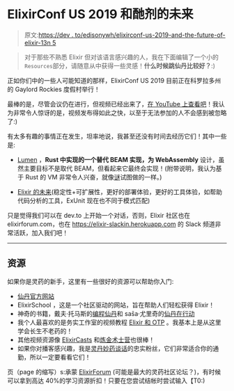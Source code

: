 # ElixirConf US 2019 和酏剂的未来

> 原文:[https://dev . to/edisonywh/elixirconf-us-2019-and-the-future-of-elixir-13n 5](https://dev.to/edisonywh/elixirconf-us-2019-and-the-future-of-elixir-13n5)

> 对于那些不熟悉 Elixir 但对该语言感兴趣的人，我在下面编辑了一个小的`Resources`部分，请随意从中获得一些灵感！**什么时候跳仙丹比较好？**:)

正如你们中的一些人可能知道的那样，ElixirConf US 2019 目前正在科罗拉多州的 Gaylord Rockies 度假村举行！

最棒的是，尽管会议仍在进行，但视频已经出来了，[在 YouTube 上查看吧](https://www.youtube.com/playlist?list=PLqj39LCvnOWYTNs1n3ZNMSNO3Svv_XweT)！我认为非常令人惊讶的是，视频发布得如此之快，以至于无法参加的人不会感到被忽略了:)

有太多有趣的事情正在发生，坦率地说，我甚至还没有时间去经历它们！其中一些是:

*   [Lumen](https://github.com/lumen/lumen) ，**Rust 中实现的一个替代 BEAM 实现，为 WebAssembly** 设计，虽然主要目标不是取代 BEAM，但看起来它最终会实现！(附带说明，我认为基于 Rust 的 VM 非常令人兴奋，就像[谜](https://github.com/archseer/enigma)试图做的一样。)

*   [Elixir 的未来](https://www.youtube.com/watch?v=oUZC1s1N42Q&list=PLqj39LCvnOWYTNs1n3ZNMSNO3Svv_XweT&index=8&t=0s)(稳定性+可扩展性，更好的部署体验，更好的工具体验，如帮助代码分析的工具，ExUnit 现在也不同于模式匹配)

只是觉得我们可以在 dev.to 上开始一个对话，否则，Elixir 社区也在 elixirforum.com，也在 https://elixir-slackin.herokuapp.com 的 Slack 频道非常活跃，加入我们吧！

* * *

## [](#resources)资源

如果你是灵药的新手，这里有一些很好的资源可以帮助你入门:

*   [仙丹官方网站](https://elixir-lang.org)
*   ElixirSchool ，这是一个社区驱动的网站，旨在帮助人们轻松获得 Elixir！
*   神奇的书籍，戴夫·托马斯的[编程仙丹](https://pragprog.com/book/elixir16/programming-elixir-1-6)和 sas̄a·尤里奇的[仙丹在行动](https://www.manning.com/books/elixir-in-action-second-edition)
*   我个人最喜欢的是务实工作室的视频教程 [Elixir 和 OTP](https://pragmaticstudio.com/elixir) 。我基本上是从这里学会长生不老药的！
*   其他视频资源像 [ElixirCasts](https://elixircasts.io) 和[炼金术士营](https://alchemist.camp)也很棒！
*   如果你对播客感兴趣，我是[灵丹妙药谈话](http://elixirtalk.com/)的忠实粉丝，它们非常适合你的通勤，所以一定要看看它们！

页（page 的缩写）s:承蒙 [ElixirForum](https://elixirforum.com/search?q=coupon) (可能是最大的灵药社区论坛？)，有时候可以拿到高达 40%的学习资源折扣！只要在您尝试结帐时尝试输入【T0:)